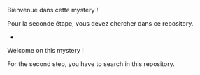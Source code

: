 Bienvenue dans cette mystery !

Pour la seconde étape, vous devez chercher dans ce repository.

-

Welcome on this mystery !

For the second step, you have to search in this repository.


